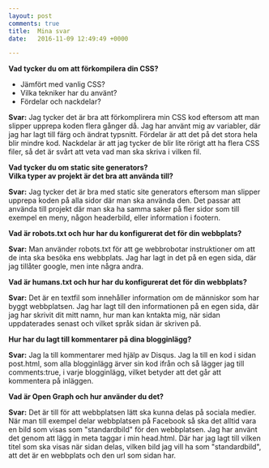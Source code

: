 ```yaml
---
layout: post
comments: true
title:  Mina svar
date:   2016-11-09 12:49:49 +0000

---
```

<b>Vad tycker du om att förkompilera din CSS?</b>
<ul>
<li>Jämfört med vanlig CSS?</li>
<li>Vilka tekniker har du använt?</li>
<li>Fördelar och nackdelar?</li>
</ul>

<b>Svar:</b> Jag tycker det är bra att förkomplirera min CSS kod eftersom att man slipper upprepa koden flera gånger då.
Jag har använt mig av variabler, där jag har lagt till färg och ändrat typsnitt. Fördelar är att det på det stora hela blir mindre kod. Nackdelar är att jag tycker de blir lite rörigt att ha flera CSS filer, så det är svårt att veta vad man ska skriva i vilken fil.

<b>Vad tycker du om static site generators?
<br>Vilka typer av projekt är det bra att använda till?</b>

<b>Svar:</b> Jag tycker det är bra med static site generators eftersom man slipper upprepa koden på alla sidor där man ska använda den.
Det passar att använda till projekt där man ska ha samma saker på fler sidor som till exempel en meny, någon headerbild, eller information i footern.

<b>Vad är robots.txt och hur har du konfigurerat det för din webbplats?</b>

<b>Svar:</b> Man använder robots.txt för att ge webbrobotar instruktioner om att de inta ska besöka ens webbplats. Jag har lagt in det på en egen sida, där jag tillåter google, men inte några andra.


<b>Vad är humans.txt och hur har du konfigurerat det för din webbplats?</b>

<b>Svar:</b> Det är en textfil som innehåller information om de människor som har byggt webbplatsen. Jag har lagt till den informationen på en egen sida, där jag har skrivit dit mitt namn, hur man kan kntakta mig, när sidan uppdaterades senast och vilket språk sidan är skriven på.

<b>Hur har du lagt till kommentarer på dina blogginlägg?</b>

<b>Svar:</b> Jag la till kommentarer med hjälp av Disqus. Jag la till en kod i sidan post.html, som alla blogginlägg ärver sin kod ifrån och så lägger jag till comments:true, i varje blogginlägg, vilket betyder att det går att kommentera på inläggen.

<b>Vad är Open Graph och hur använder du det?</b>

<b>Svar:</b> Det är till för att webbplatsen lätt ska kunna delas på sociala medier. När man till exempel delar webbplatsen på
Facebook så ska det alltid vara en bild som visas som "standardbild" för den webbplatsen. Jag har använt det genom att lägg in
meta taggar i min head.html. Där har jag lagt till vilken titel som ska visas när sidan delas, vilken bild jag vill ha som
"standardbild", att det är en webbplats och den url som sidan har.





